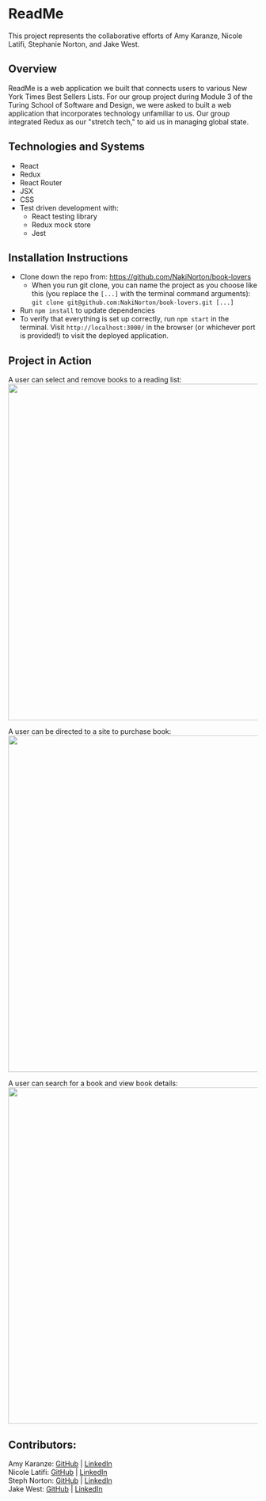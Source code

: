 # ReadMe
This project represents the collaborative efforts of Amy Karanze, Nicole Latifi, Stephanie Norton, and Jake West.

## Overview
ReadMe is a web application we built that connects users to various New York Times Best Sellers Lists. For our group project during Module 3 of the Turing School of Software and Design, we were asked to built a web application that incorporates technology unfamiliar to us. Our group integrated Redux as our "stretch tech," to aid us in managing global state.

## Technologies and Systems
- React
- Redux
- React Router
- JSX
- CSS
- Test driven development with:
    - React testing library
    - Redux mock store
    - Jest

## Installation Instructions
- Clone down the repo from: https://github.com/NakiNorton/book-lovers
    - When you run git clone, you can name the project as you choose like this (you replace the `[...]` with the terminal command arguments): `git clone git@github.com:NakiNorton/book-lovers.git [...]`
- Run `npm install` to update dependencies
- To verify that everything is set up correctly, run `npm start` in the terminal. Visit `http://localhost:3000/` in the browser (or whichever port is provided!) to visit the deployed application.

## Project in Action

A user can select and remove books to a reading list:
<img src ='readme-assets/ReadMe_add:remove.gif' width=680> 

A user can be directed to a site to purchase book:
<img src ='readme-assets/ReadMe_amazon.gif' width=680> 

A user can search for a book and view book details:
<img src ='readme-assets/ReadMe_search.gif' width=680> 

## Contributors:
Amy Karanze: [GitHub](https://github.com/amykarnaze) | [LinkedIn](https://www.linkedin.com/in/amy-karnaze-ba94b917/) <br>
Nicole Latifi: [GitHub](https://github.com/NicoleLatifi) | [LinkedIn](https://www.linkedin.com/in/nicole-latifi/) <br>
Steph Norton: [GitHub](https://github.com/NakiNorton) | [LinkedIn](https://www.linkedin.com/in/stephanie-norton-12888453/) <br>
Jake West: [GitHub](https://github.com/jkwest-93) | [LinkedIn](https://www.linkedin.com/in/jake-west-3840b71b4/)
